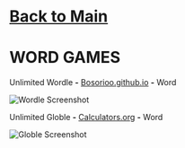 # [Back to Main](/../main/README.md)

# WORD GAMES

Unlimited Wordle **-** <a href="https://bosorioo.github.io/wordle-unlimited/">Bosorioo.github.io</a> **-** Word 

![Wordle Screenshot](https://github.com/Zryak/Open-Games/assets/152645699/bc007130-3591-42fa-b710-5f6df8846116)

Unlimited Globle **-** <a href="https://globlegame.org/">Calculators.org</a> **-** Word 

![Globle Screenshot](https://github.com/Zryak/Open-Games/assets/152645699/83d0a540-1080-4774-995f-ca7b989040ae)
